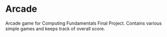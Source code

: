 # Arcade
Arcade game for Computing Fundamentals Final Project. Contains various simple games and keeps track of overall score.
